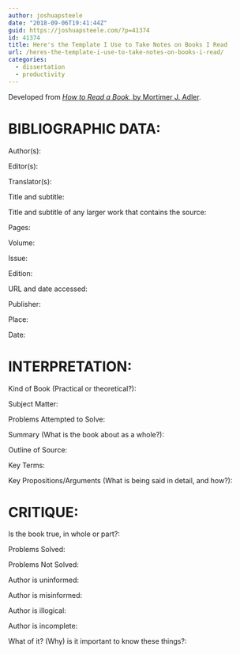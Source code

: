 ```yaml
---
author: joshuapsteele
date: "2018-09-06T19:41:44Z"
guid: https://joshuapsteele.com/?p=41374
id: 41374
title: Here's the Template I Use to Take Notes on Books I Read
url: /heres-the-template-i-use-to-take-notes-on-books-i-read/
categories:
  - dissertation
  - productivity
---
```


Developed from [*How to Read a Book*, by Mortimer J. Adler](https://amzn.to/2M5AHsy).

# BIBLIOGRAPHIC DATA:

Author(s):

Editor(s):

Translator(s):

Title and subtitle:

Title and subtitle of any larger work that contains the source:

Pages:

Volume:

Issue:

Edition:

URL and date accessed:

Publisher:

Place:

Date:

# INTERPRETATION:

Kind of Book (Practical or theoretical?):

Subject Matter:

Problems Attempted to Solve:

Summary (What is the book about as a whole?):

Outline of Source:

Key Terms:

Key Propositions/Arguments (What is being said in detail, and how?):

# CRITIQUE:

Is the book true, in whole or part?:

Problems Solved:

Problems Not Solved:

Author is uninformed:

Author is misinformed:

Author is illogical:

Author is incomplete:

What of it? (Why) is it important to know these things?: